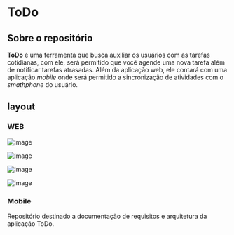 # ToDo

## Sobre o repositório

**ToDo** é uma ferramenta que busca auxiliar os usuários com as tarefas cotidianas, com ele, será permitido que você agende uma nova tarefa além de notificar tarefas atrasadas. Além da aplicação web, ele contará com uma aplicação *mobile* onde será permitido a sincronização de atividades com o *smathphone* do usuário. 

## layout

### WEB
![image](https://user-images.githubusercontent.com/71051791/184981514-b61f0663-c58f-45f6-8bc1-e841f10103e5.png)

![image](https://user-images.githubusercontent.com/71051791/184981931-ce58cc3d-70c6-4752-a041-27b725d7ba19.png)

![image](https://user-images.githubusercontent.com/71051791/184982048-07ed09fa-9529-4fa7-bd05-4a5aaa898167.png)

![image](https://user-images.githubusercontent.com/71051791/184982290-8175311c-d17b-4f1c-acff-fba39142942f.png)
### Mobile
Repositório destinado a documentação de requisitos e arquitetura da aplicação ToDo.